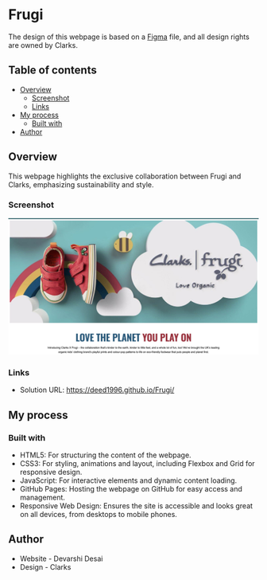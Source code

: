 # Frugi 

The design of this webpage is based on a <a href="https://www.figma.com/design/JwWdq8xv5KS9rljblVAR4q/Frugi-Content-Page?node-id=0-1&t=7eUGZFfj1MYZRPWT-1" target="_blank">Figma</a> file, and all design rights are owned by Clarks.


## Table of contents

- [Overview](#overview)
  - [Screenshot](#screenshot)
  - [Links](#links)
- [My process](#my-process)
  - [Built with](#built-with)
- [Author](#author)

## Overview
This webpage highlights the exclusive collaboration between Frugi and Clarks, emphasizing sustainability and style. 

### Screenshot

![](assets/screenshot.jpeg)

### Links

- Solution URL: <a href="https://deed1996.github.io/Frugi/" target="_blank">https://deed1996.github.io/Frugi/</a>

## My process

### Built with

- HTML5: For structuring the content of the webpage.
- CSS3: For styling, animations and layout, including Flexbox and Grid for responsive design.
- JavaScript: For interactive elements and dynamic content loading.
- GitHub Pages: Hosting the webpage on GitHub for easy access and management.
- Responsive Web Design: Ensures the site is accessible and looks great on all devices, from desktops to mobile phones.

## Author

- Website - Devarshi Desai
- Design - Clarks
